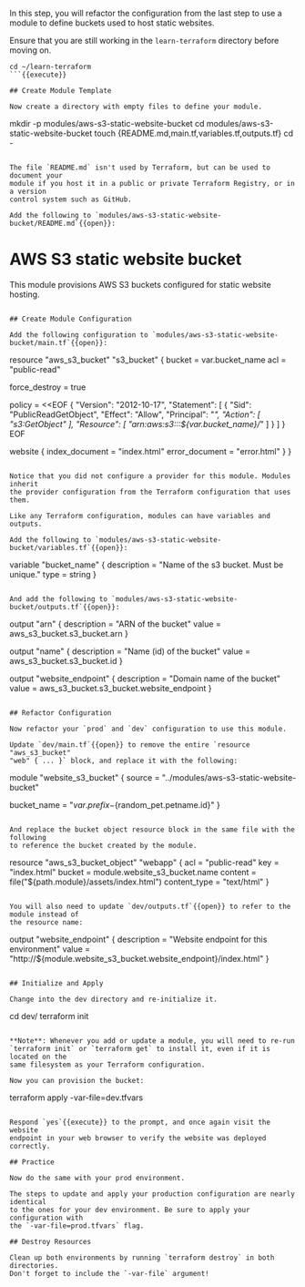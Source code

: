 In this step, you will refactor the configuration from the last step to use a
module to define buckets used to host static websites.

Ensure that you are still working in the `learn-terraform` directory before moving on.

```
cd ~/learn-terraform
```{{execute}}

## Create Module Template

Now create a directory with empty files to define your module.

```
mkdir -p modules/aws-s3-static-website-bucket
cd modules/aws-s3-static-website-bucket
touch {README.md,main.tf,variables.tf,outputs.tf}
cd -
```{{execute}}

The file `README.md` isn't used by Terraform, but can be used to document your
module if you host it in a public or private Terraform Registry, or in a version
control system such as GitHub.

Add the following to `modules/aws-s3-static-website-bucket/README.md`{{open}}:

```
# AWS S3 static website bucket

This module provisions AWS S3 buckets configured for static website hosting.
```{{copy}}

## Create Module Configuration

Add the following configuration to `modules/aws-s3-static-website-bucket/main.tf`{{open}}:

```
resource "aws_s3_bucket" "s3_bucket" {
  bucket = var.bucket_name
  acl    = "public-read"

  force_destroy = true

  policy = <<EOF
{
    "Version": "2012-10-17",
    "Statement": [
        {
            "Sid": "PublicReadGetObject",
            "Effect": "Allow",
            "Principal": "*",
            "Action": [
                "s3:GetObject"
            ],
            "Resource": [
                "arn:aws:s3:::${var.bucket_name}/*"
            ]
        }
    ]
}
EOF

  website {
    index_document = "index.html"
    error_document = "error.html"
  }
}
```{{copy}}

Notice that you did not configure a provider for this module. Modules inherit
the provider configuration from the Terraform configuration that uses them.

Like any Terraform configuration, modules can have variables and outputs.

Add the following to `modules/aws-s3-static-website-bucket/variables.tf`{{open}}:

```
variable "bucket_name" {
  description = "Name of the s3 bucket. Must be unique."
  type        = string
}
```{{copy}}

And add the following to `modules/aws-s3-static-website-bucket/outputs.tf`{{open}}:

```
output "arn" {
  description = "ARN of the bucket"
  value       = aws_s3_bucket.s3_bucket.arn
}

output "name" {
  description = "Name (id) of the bucket"
  value       = aws_s3_bucket.s3_bucket.id
}

output "website_endpoint" {
  description = "Domain name of the bucket"
  value       = aws_s3_bucket.s3_bucket.website_endpoint
}
```{{copy}}

## Refactor Configuration

Now refactor your `prod` and `dev` configuration to use this module.

Update `dev/main.tf`{{open}} to remove the entire `resource "aws_s3_bucket"
"web" { ... }` block, and replace it with the following:

```
module "website_s3_bucket" {
  source = "../modules/aws-s3-static-website-bucket"

  bucket_name = "${var.prefix}-${random_pet.petname.id}"
}
```{{copy}}

And replace the bucket object resource block in the same file with the following
to reference the bucket created by the module.

```
resource "aws_s3_bucket_object" "webapp" {
  acl          = "public-read"
  key          = "index.html"
  bucket       = module.website_s3_bucket.name
  content      = file("${path.module}/assets/index.html")
  content_type = "text/html"
}
```{{copy}}

You will also need to update `dev/outputs.tf`{{open}} to refer to the module instead of
the resource name:

```
output "website_endpoint" {
  description = "Website endpoint for this environment"
  value       = "http://${module.website_s3_bucket.website_endpoint}/index.html"
}
```{{copy}}

## Initialize and Apply

Change into the dev directory and re-initialize it.

```
cd dev/
terraform init
```{{execute}}

**Note**: Whenever you add or update a module, you will need to re-run
`terraform init` or `terraform get` to install it, even if it is located on the
same filesystem as your Terraform configuration.

Now you can provision the bucket:

```
terraform apply -var-file=dev.tfvars
```{{execute}}

Respond `yes`{{execute}} to the prompt, and once again visit the website
endpoint in your web browser to verify the website was deployed correctly.

## Practice

Now do the same with your prod environment.

The steps to update and apply your production configuration are nearly identical
to the ones for your dev environment. Be sure to apply your configuration with
the `-var-file=prod.tfvars` flag.

## Destroy Resources

Clean up both environments by running `terraform destroy` in both directories.
Don't forget to include the `-var-file` argument!
